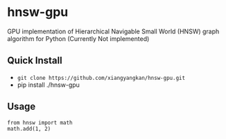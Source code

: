 # hnsw-gpu
GPU implementation of Hierarchical Navigable Small World (HNSW) graph algorithm for Python
(Currently Not implemented)

## Quick Install
* `git clone https://github.com/xiangyangkan/hnsw-gpu.git`
* pip install ./hnsw-gpu

## Usage
    from hnsw import math
    math.add(1, 2)